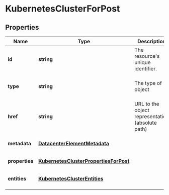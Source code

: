 # KubernetesClusterForPost

## Properties
| Name | Type | Description | Notes |
| ------------ | ------------- | ------------- | ------------- |
| **id** | **string** | The resource\'s unique identifier. | [optional] [readonly] [default to undefined] |
| **type** | **string** | The type of object | [optional] [readonly] [default to undefined] |
| **href** | **string** | URL to the object representation (absolute path) | [optional] [readonly] [default to undefined] |
| **metadata** | [**DatacenterElementMetadata**](DatacenterElementMetadata.md) |  | [optional] [default to undefined] |
| **properties** | [**KubernetesClusterPropertiesForPost**](KubernetesClusterPropertiesForPost.md) |  | [default to undefined] |
| **entities** | [**KubernetesClusterEntities**](KubernetesClusterEntities.md) |  | [optional] [default to undefined] |


